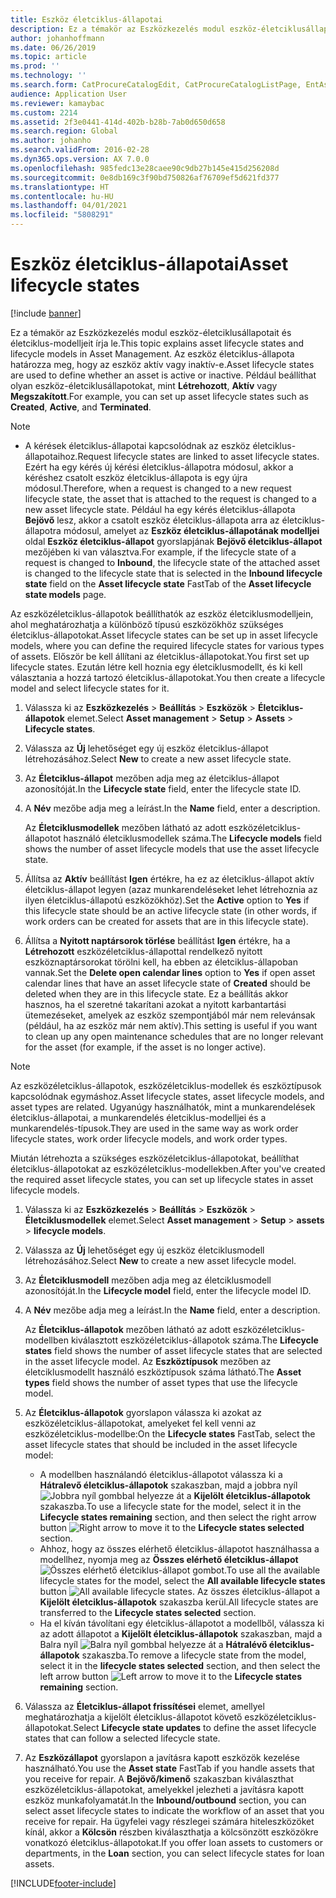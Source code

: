 ```yaml
---
title: Eszköz életciklus-állapotai
description: Ez a témakör az Eszközkezelés modul eszköz-életciklusállapotait és életciklus-modelljeit írja le.
author: johanhoffmann
ms.date: 06/26/2019
ms.topic: article
ms.prod: ''
ms.technology: ''
ms.search.form: CatProcureCatalogEdit, CatProcureCatalogListPage, EntAssetLifecycleModelStateNext, EntAssetObjectLifecycleState, EntAssetLifecycleStateUpdate, EntAssetObjectLifecycleModel
audience: Application User
ms.reviewer: kamaybac
ms.custom: 2214
ms.assetid: 2f3e0441-414d-402b-b28b-7ab0d650d658
ms.search.region: Global
ms.author: johanho
ms.search.validFrom: 2016-02-28
ms.dyn365.ops.version: AX 7.0.0
ms.openlocfilehash: 985fedc13e28caee90c9db27b145e415d256208d
ms.sourcegitcommit: 0e8db169c3f90bd750826af76709ef5d621fd377
ms.translationtype: HT
ms.contentlocale: hu-HU
ms.lasthandoff: 04/01/2021
ms.locfileid: "5808291"
---
```

# <a name="asset-lifecycle-states"></a><span data-ttu-id="d9bdf-103">Eszköz életciklus-állapotai</span><span class="sxs-lookup"><span data-stu-id="d9bdf-103">Asset lifecycle states</span></span>

[!include [banner](../../includes/banner.md)]

 

<span data-ttu-id="d9bdf-104">Ez a témakör az Eszközkezelés modul eszköz-életciklusállapotait és életciklus-modelljeit írja le.</span><span class="sxs-lookup"><span data-stu-id="d9bdf-104">This topic explains asset lifecycle states and lifecycle models in Asset Management.</span></span> <span data-ttu-id="d9bdf-105">Az eszköz életciklus-állapota határozza meg, hogy az eszköz aktív vagy inaktív-e.</span><span class="sxs-lookup"><span data-stu-id="d9bdf-105">Asset lifecycle states are used to define whether an asset is active or inactive.</span></span> <span data-ttu-id="d9bdf-106">Például beállíthat olyan eszköz-életciklusállapotokat, mint **Létrehozott**, **Aktív** vagy **Megszakított**.</span><span class="sxs-lookup"><span data-stu-id="d9bdf-106">For example, you can set up asset lifecycle states such as **Created**, **Active**, and **Terminated**.</span></span>

> [!NOTE]
> - <span data-ttu-id="d9bdf-107">A kérések életciklus-állapotai kapcsolódnak az eszköz életciklus-állapotaihoz.</span><span class="sxs-lookup"><span data-stu-id="d9bdf-107">Request lifecycle states are linked to asset lifecycle states.</span></span> <span data-ttu-id="d9bdf-108">Ezért ha egy kérés új kérési életciklus-állapotra módosul, akkor a kéréshez csatolt eszköz életciklus-állapota is egy újra módosul.</span><span class="sxs-lookup"><span data-stu-id="d9bdf-108">Therefore, when a request is changed to a new request lifecycle state, the asset that is attached to the request is changed to a new asset lifecycle state.</span></span> <span data-ttu-id="d9bdf-109">Például ha egy kérés életciklus-állapota **Bejövő** lesz, akkor a csatolt eszköz életciklus-állapota arra az életciklus-állapotra módosul, amelyet az **Eszköz életciklus-állapotának modelljei** oldal **Eszköz életciklus-állapot** gyorslapjának **Bejövő életciklus-állapot** mezőjében ki van választva.</span><span class="sxs-lookup"><span data-stu-id="d9bdf-109">For example, if the lifecycle state of a request is changed to **Inbound**, the lifecycle state of the attached asset is changed to the lifecycle state that is selected in the **Inbound lifecycle state** field on the **Asset lifecycle state** FastTab of the **Asset lifecycle state models** page.</span></span> 


<span data-ttu-id="d9bdf-110">Az eszközéletciklus-állapotok beállíthatók az eszköz életciklusmodelljein, ahol meghatározhatja a különböző típusú eszközökhöz szükséges életciklus-állapotokat.</span><span class="sxs-lookup"><span data-stu-id="d9bdf-110">Asset lifecycle states can be set up in asset lifecycle models, where you can define the required lifecycle states for various types of assets.</span></span> <span data-ttu-id="d9bdf-111">Először be kell állítani az életciklus-állapotokat.</span><span class="sxs-lookup"><span data-stu-id="d9bdf-111">You first set up lifecycle states.</span></span> <span data-ttu-id="d9bdf-112">Ezután létre kell hoznia egy életciklusmodellt, és ki kell választania a hozzá tartozó életciklus-állapotokat.</span><span class="sxs-lookup"><span data-stu-id="d9bdf-112">You then create a lifecycle model and select lifecycle states for it.</span></span>

1. <span data-ttu-id="d9bdf-113">Válassza ki az **Eszközkezelés** \> **Beállítás** \> **Eszközök** \> **Életciklus-állapotok** elemet.</span><span class="sxs-lookup"><span data-stu-id="d9bdf-113">Select **Asset management** \> **Setup** \> **Assets** \> **Lifecycle states**.</span></span>
2. <span data-ttu-id="d9bdf-114">Válassza az **Új** lehetőséget egy új eszköz életciklus-állapot létrehozásához.</span><span class="sxs-lookup"><span data-stu-id="d9bdf-114">Select **New** to create a new asset lifecycle state.</span></span>
3. <span data-ttu-id="d9bdf-115">Az **Életciklus-állapot** mezőben adja meg az életciklus-állapot azonosítóját.</span><span class="sxs-lookup"><span data-stu-id="d9bdf-115">In the **Lifecycle state** field, enter the lifecycle state ID.</span></span>
4. <span data-ttu-id="d9bdf-116">A **Név** mezőbe adja meg a leírást.</span><span class="sxs-lookup"><span data-stu-id="d9bdf-116">In the **Name** field, enter a description.</span></span>

    <span data-ttu-id="d9bdf-117">Az **Életciklusmodellek** mezőben látható az adott eszközéletciklus-állapotot használó életciklusmodellek száma.</span><span class="sxs-lookup"><span data-stu-id="d9bdf-117">The **Lifecycle models** field shows the number of asset lifecycle models that use the asset lifecycle state.</span></span>

5. <span data-ttu-id="d9bdf-118">Állítsa az **Aktív** beállítást **Igen** értékre, ha ez az életciklus-állapot aktív életciklus-állapot legyen (azaz munkarendeléseket lehet létrehoznia az ilyen életciklus-állapotú eszközökhöz).</span><span class="sxs-lookup"><span data-stu-id="d9bdf-118">Set the **Active** option to **Yes** if this lifecycle state should be an active lifecycle state (in other words, if work orders can be created for assets that are in this lifecycle state).</span></span>
6. <span data-ttu-id="d9bdf-119">Állítsa a **Nyitott naptársorok törlése** beállítást **Igen** értékre, ha a **Létrehozott** eszközéletciklus-állapottal rendelkező nyitott eszköznaptársorokat törölni kell, ha ebben az életciklus-állapoban vannak.</span><span class="sxs-lookup"><span data-stu-id="d9bdf-119">Set the **Delete open calendar lines** option to **Yes** if open asset calendar lines that have an asset lifecycle state of **Created** should be deleted when they are in this lifecycle state.</span></span> <span data-ttu-id="d9bdf-120">Ez a beállítás akkor hasznos, ha el szeretné takarítani azokat a nyitott karbantartási ütemezéseket, amelyek az eszköz szempontjából már nem relevánsak (például, ha az eszköz már nem aktív).</span><span class="sxs-lookup"><span data-stu-id="d9bdf-120">This setting is useful if you want to clean up any open maintenance schedules that are no longer relevant for the asset (for example, if the asset is no longer active).</span></span>

> [!NOTE]
> <span data-ttu-id="d9bdf-121">Az eszközéletciklus-állapotok, eszközéletciklus-modellek és eszköztípusok kapcsolódnak egymáshoz.</span><span class="sxs-lookup"><span data-stu-id="d9bdf-121">Asset lifecycle states, asset lifecycle models, and asset types are related.</span></span> <span data-ttu-id="d9bdf-122">Ugyanúgy használhatók, mint a munkarendelések életciklus-állapotai, a munkarendelés életciklus-modelljei és a munkarendelés-típusok.</span><span class="sxs-lookup"><span data-stu-id="d9bdf-122">They are used in the same way as work order lifecycle states, work order lifecycle models, and work order types.</span></span> 


<span data-ttu-id="d9bdf-123">Miután létrehozta a szükséges eszközéletciklus-állapotokat, beállíthat életciklus-állapotokat az eszközéletciklus-modellekben.</span><span class="sxs-lookup"><span data-stu-id="d9bdf-123">After you've created the required asset lifecycle states, you can set up lifecycle states in asset lifecycle models.</span></span>

1. <span data-ttu-id="d9bdf-124">Válassza ki az **Eszközkezelés** \> **Beállítás** \> **Eszközök** \> **Életciklusmodellek** elemet.</span><span class="sxs-lookup"><span data-stu-id="d9bdf-124">Select **Asset management** \> **Setup** \> **assets** \> **lifecycle models**.</span></span>
2. <span data-ttu-id="d9bdf-125">Válassza az **Új** lehetőséget egy új eszköz életciklusmodell létrehozásához.</span><span class="sxs-lookup"><span data-stu-id="d9bdf-125">Select **New** to create a new asset lifecycle model.</span></span>
3. <span data-ttu-id="d9bdf-126">Az **Életciklusmodell** mezőben adja meg az életciklusmodell azonosítóját.</span><span class="sxs-lookup"><span data-stu-id="d9bdf-126">In the **Lifecycle model** field, enter the lifecycle model ID.</span></span>
4. <span data-ttu-id="d9bdf-127">A **Név** mezőbe adja meg a leírást.</span><span class="sxs-lookup"><span data-stu-id="d9bdf-127">In the **Name** field, enter a description.</span></span>

    <span data-ttu-id="d9bdf-128">Az **Életciklus-állapotok** mezőben látható az adott eszközéletciklus-modellben kiválasztott eszközéletciklus-állapotok száma.</span><span class="sxs-lookup"><span data-stu-id="d9bdf-128">The **Lifecycle states** field shows the number of asset lifecycle states that are selected in the asset lifecycle model.</span></span> <span data-ttu-id="d9bdf-129">Az **Eszköztípusok** mezőben az életciklusmodellt használó eszköztípusok száma látható.</span><span class="sxs-lookup"><span data-stu-id="d9bdf-129">The **Asset types** field shows the number of asset types that use the lifecycle model.</span></span>

5. <span data-ttu-id="d9bdf-130">Az **Életciklus-állapotok** gyorslapon válassza ki azokat az eszközéletciklus-állapotokat, amelyeket fel kell venni az eszközéletciklus-modellbe:</span><span class="sxs-lookup"><span data-stu-id="d9bdf-130">On the **Lifecycle states** FastTab, select the asset lifecycle states that should be included in the asset lifecycle model:</span></span>

    - <span data-ttu-id="d9bdf-131">A modellben használandó életciklus-állapotot válassza ki a **Hátralevő életciklus-állapotok** szakaszban, majd a jobbra nyíl ![Jobbra nyíl](media/15-setup-for-objects.png) gombbal helyezze át a **Kijelölt életciklus-állapotok** szakaszba.</span><span class="sxs-lookup"><span data-stu-id="d9bdf-131">To use a lifecycle state for the model, select it in the **Lifecycle states remaining** section, and then select the right arrow button ![Right arrow](media/15-setup-for-objects.png) to move it to the **Lifecycle states selected** section.</span></span>
    - <span data-ttu-id="d9bdf-132">Ahhoz, hogy az összes elérhető életciklus-állapotot használhassa a modellhez, nyomja meg az **Összes elérhető életciklus-állapot** ![Összes elérhető életciklus-állapot](media/20-setup-for-objects.png) gombot.</span><span class="sxs-lookup"><span data-stu-id="d9bdf-132">To use all the available lifecycle states for the model, select the **All available lifecycle states** button ![All available lifecycle states](media/20-setup-for-objects.png).</span></span> <span data-ttu-id="d9bdf-133">Az összes életciklus-állapot a **Kijelölt életciklus-állapotok** szakaszba kerül.</span><span class="sxs-lookup"><span data-stu-id="d9bdf-133">All lifecycle states are transferred to the **Lifecycle states selected** section.</span></span>
    - <span data-ttu-id="d9bdf-134">Ha el kíván távolítani egy életciklus-állapotot a modellből, válassza ki az adott állapotot a **Kijelölt életciklus-állapotok** szakaszban, majd a Balra nyíl ![Balra nyíl](media/16-setup-for-objects.png) gombbal helyezze át a **Hátralévő életciklus-állapotok** szakaszba.</span><span class="sxs-lookup"><span data-stu-id="d9bdf-134">To remove a lifecycle state from the model, select it in the **lifecycle states selected** section, and then select the left arrow button ![Left arrow](media/16-setup-for-objects.png) to move it to the **Lifecycle states remaining** section.</span></span>

6. <span data-ttu-id="d9bdf-135">Válassza az **Életciklus-állapot frissítései** elemet, amellyel meghatározhatja a kijelölt életciklus-állapotot követő eszközéletciklus-állapotokat.</span><span class="sxs-lookup"><span data-stu-id="d9bdf-135">Select **Lifecycle state updates** to define the asset lifecycle states that can follow a selected lifecycle state.</span></span>
7. <span data-ttu-id="d9bdf-136">Az **Eszközállapot** gyorslapon a javításra kapott eszközök kezelése használható.</span><span class="sxs-lookup"><span data-stu-id="d9bdf-136">You use the **Asset state** FastTab if you handle assets that you receive for repair.</span></span> <span data-ttu-id="d9bdf-137">A **Bejövő/kimenő** szakaszban kiválaszthat eszközéletciklus-állapotokat, amelyekkel jelezheti a javításra kapott eszköz munkafolyamatát.</span><span class="sxs-lookup"><span data-stu-id="d9bdf-137">In the **Inbound/outbound** section, you can select asset lifecycle states to indicate the workflow of an asset that you receive for repair.</span></span> <span data-ttu-id="d9bdf-138">Ha ügyfelei vagy részlegei számára hiteleszközöket kínál, akkor a **Kölcsön** részben kiválaszthatja a kölcsönzött eszközökre vonatkozó életciklus-állapotokat.</span><span class="sxs-lookup"><span data-stu-id="d9bdf-138">If you offer loan assets to customers or departments, in the **Loan** section, you can select lifecycle states for loan assets.</span></span>


[!INCLUDE[footer-include](../../../includes/footer-banner.md)]